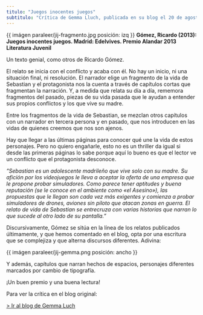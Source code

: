 ```yaml
---
titulo: "Juegos inocentes juegos"
subtitulo: "Crítica de Gemma Lluch, publicada en su blog el 20 de agosto de 2013."
---
```

{{ imágen paraleer/jij-fragmento.jpg posición: izq }} **Gómez, Ricardo
(2013): Juegos inocentes juegos. Madrid: Edelvives. Premio Alandar 2013
Literatura Juvenil**

Un texto genial, como otros de Ricardo Gómez.

El relato se inicia con el conflicto y acaba con él. No hay un inicio, ni una
situación final, ni resolución. El narrador elige un fragmento de la vida de
Sebastian y el protagonista nos la cuenta a través de capítulos cortas que
fragmentan la narración. Y, a medida que relata su día a día, rememora
fragmentos del pasado, piezas de su vida pasada que le ayudan a entender sus
propios conflictos y los que vive su madre.

Entre los fragmentos de la vida de Sebastian, se mezclan otros capítulos con
un narrador en tercera persona y en pasado, que nos introducen en las vidas
de quienes creemos que nos son ajenos.

Hay que llegar a las últimas páginas para conocer qué une la vida de estos
personajes. Pero no quiero engañarle, esto no es un thriller da igual si
desde las primeras páginas lo sabe porque aquí lo bueno es que el lector ve
un conflicto que el protagonista desconoce.

_“Sebastian es un adolescente madrileño que vive solo con su madre. Su
afición por los videojuegos le lleva a aceptar la oferta de una empresa que
le propone probar simuladores. Como parece tener aptitudes y buena reputación
(se le conoce en el ambiente como «el Asesino»), las propuestas que le llegan
son cada vez más exigentes y comienza a probar simuladores de drones, aviones
sin piloto que atacan zonas en guerra. El relato de vida de Sebastian se
entrecruza con varias historias que narran lo que sucede al otro lado de su
pantalla.”_

Discursivamente, Gómez se sitúa en la línea de los relatos publicados
últimamente, y que hemos comentado en el blog, opta por una escritura que se
complejiza y que alterna discursos diferentes. Adivina:

{{ imágen paraleer/jij-gemma.png posición: ancho }}

Y además, capítulos que narran hechos de espacios, personajes diferentes
marcados por cambio de tipografía.

¡Un buen premio y una buena lectura!

Para ver la crítica en el blog original:

[> Ir al blog de Gemma
Luch](http://gemmalluch.com/esp/juegos-inocentes-juegos-ricardo-gomez/)

